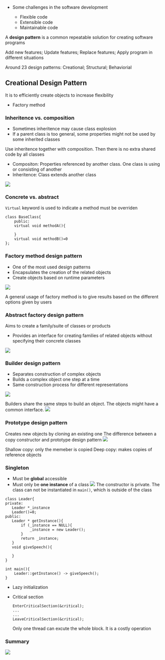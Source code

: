 - Some challenges in the software development

    - Flexible code
    - Extensible code
    - Maintainable code

A **design pattern** is a common repeatable solution for creating software programs

Add new features; Update features; Replace features; Apply program in different situations

Around 23 design patterns: Creational; Structural; Behaviorial

## Creational Design Pattern
It is to efficiently create objects to increase flexibility
- Factory method

### Inheritence vs. composition
- Sometimes inheritence may cause class explosion
- If a parent class is too general, some properties might not be used by some inherited classes

Use inheritence together with composition. Then there is no extra shared code by all classes 

- Compositon: Properties referenced by another class. One class is using or consisting of another
- Inheritence: Class extends another class

![](images/Screenshot%202022-05-19%20234240.png)

### Concrete vs. abstract
`Virtual` keyword is used to indicate a method must be overriden
```
class BaseClass{
    public:
    virtual void methodA(){

    }
    virtual void methodB()=0
};
```

### Factory method design pattern
- One of the most used design patterns
- Encapsulates the creation of the related objects
- Create objects based on runtime parameters

![](images/Screenshot%202022-05-25%20214447.png)

A general usage of factory method is to give results based on the different options given by users

### Abstract factory design pattern
Aims to create a family/suite of classes or products

- Provides an interface for creating families of related objects without specifying their concrete classes

![](images/Screenshot%202022-05-21%20222711.png)

### Builder design pattern
- Separates construction of complex objects
- Builds a complex object one step at a time
- Same construction process for different representations

![](images/Screenshot%202022-05-23%20220117.png)

Builders share the same steps to build an object. The objects might have a common interface. 
![](images/Screenshot%202022-05-23%20234155.png)


### Prototype design pattern
Creates new objects by cloning an existing one
The difference between a copy constructor and prototype design pattern
![](images/Screenshot%202022-05-24%20215325.png)

Shallow copy: only the memeber is copied
Deep copy: makes copies of reference objects

### Singleton
 - Must be **global** accessible
 - Must only be **one instance** of a class
 ![](images/Screenshot%202022-05-25%20211342.png)
 The constructor is private. The class can not be instantiated in `main()`, which is outside of the class
 ```
 class Leader{
 private:
    Leader *_instance
    Leader()=0;
 public:
    Leader * getInstance(){
        if (_instance == NULL){
            _instance = new Leader();
        }
        return _instance;
    }
    void giveSpeech(){

    }
 }

 int main(){
     Leader::getInstance() -> giveSpeech();
 }
 ```
 - Lazy initialization
 - Critical section
    
    ```
    EnterCriticalSection(&critical);
    ...
    ...
    LeaveCriticalSection(&critical);
    ```
    Only one thread can excute the whole block. It is a costly operation


### Summary
![](images/Screenshot%202022-05-25%20213711.png)